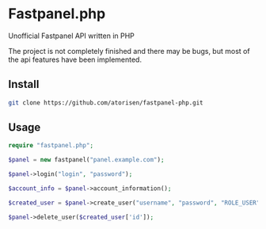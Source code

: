 # Fastpanel.php
Unofficial Fastpanel API written in PHP

The project is not completely finished and there may be bugs, but most of the api features have been implemented.

## Install
```bash
git clone https://github.com/atorisen/fastpanel-php.git
```

## Usage
```php
require "fastpanel.php";

$panel = new fastpanel("panel.example.com");

$panel->login("login", "password");

$account_info = $panel->account_information();

$created_user = $panel->create_user("username", "password", "ROLE_USER", 10240);

$panel->delete_user($created_user['id']);
```
